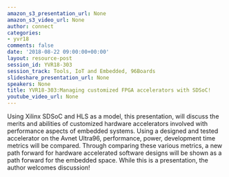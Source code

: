 ```yaml
---
amazon_s3_presentation_url: None
amazon_s3_video_url: None
author: connect
categories:
- yvr18
comments: false
date: '2018-08-22 09:00:00+00:00'
layout: resource-post
session_id: YVR18-303
session_track: Tools, IoT and Embedded, 96Boards
slideshare_presentation_url: None
speakers: None
title: YVR18-303:Managing customized FPGA accelerators with SDSoC!
youtube_video_url: None
---
```


Using Xilinx SDSoC and HLS as a model, this presentation, will discuss the merits and abilities of customized hardware accelerators involved with performance aspects of embedded systems.  Using a designed and tested accelerator on the Avnet Ultra96, performance, power, development time metrics will be compared. Through comparing these various metrics, a new path forward for hardware accelerated software designs will be shown as a path forward for the embedded space.  While this is a presentation, the author welcomes discussion!